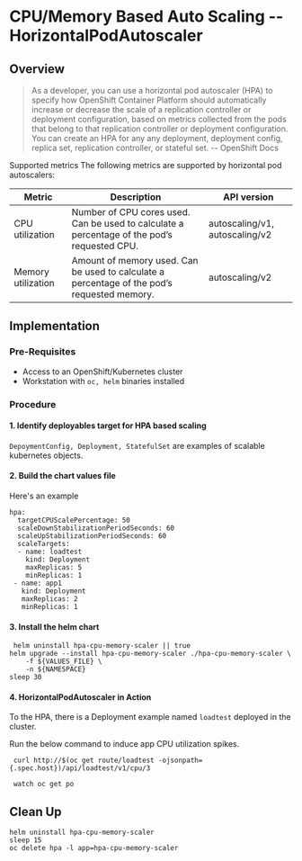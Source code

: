 # CPU/Memory Based Auto Scaling -- HorizontalPodAutoscaler

## Overview

> As a developer, you can use a horizontal pod autoscaler (HPA) to specify how OpenShift Container Platform should automatically increase or decrease the scale of a replication controller or deployment configuration, based on metrics collected from the pods that belong to that replication controller or deployment configuration. You can create an HPA for any any deployment, deployment config, replica set, replication controller, or stateful set. -- OpenShift Docs

Supported metrics
The following metrics are supported by horizontal pod autoscalers:

| Metric | Description | API version |
|--------|-------------|-------------|
| CPU utilization | Number of CPU cores used. Can be used to calculate a percentage of the pod’s requested CPU.  | autoscaling/v1, autoscaling/v2 |
| Memory utilization | Amount of memory used. Can be used to calculate a percentage of the pod’s requested memory.  | autoscaling/v2 |


## Implementation

### Pre-Requisites

- Access to an OpenShift/Kubernetes cluster
- Workstation with `oc, helm` binaries installed

### Procedure

#### 1. Identify deployables target for HPA based scaling

`DepoymentConfig, Deployment, StatefulSet` are examples of scalable kubernetes objects.

#### 2. Build the chart values file

Here's an example

```
hpa:
  targetCPUScalePercentage: 50
  scaleDownStabilizationPeriodSeconds: 60
  scaleUpStabilizationPeriodSeconds: 60
  scaleTargets:
  - name: loadtest
    kind: Deployment
    maxReplicas: 5
    minReplicas: 1
 - name: app1
   kind: Deployment
   maxReplicas: 2
   minReplicas: 1
```

#### 3. Install the helm chart

```
 helm uninstall hpa-cpu-memory-scaler || true
helm upgrade --install hpa-cpu-memory-scaler ./hpa-cpu-memory-scaler \
    -f ${VALUES_FILE} \
    -n ${NAMESPACE}
sleep 30
```

#### 4. HorizontalPodAutoscaler in Action

To the HPA, there is a Deployment example named `loadtest` deployed in the cluster.

Run the below command to induce app CPU utilization spikes.

```
 curl http://$(oc get route/loadtest -ojsonpath={.spec.host})/api/loadtest/v1/cpu/3

 watch oc get po
```

## Clean Up

```
helm uninstall hpa-cpu-memory-scaler
sleep 15
oc delete hpa -l app=hpa-cpu-memory-scaler
```



